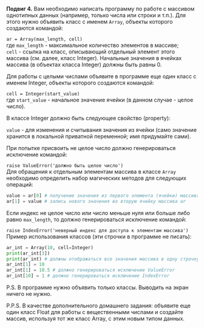 **Подвиг 4.** Вам необходимо написать программу по работе с массивом однотипных данных (например, только числа или строки и т.п.).
Для этого нужно объявить класс с именем `Array`, объекты которого создаются командой:

`ar = Array(max_length, cell)` \
где `max_length` - максимальное количество элементов в массиве; \
`cell` - ссылка на класс, описывающий отдельный элемент этого массива (см. далее, класс Integer).
Начальные значения в ячейках массива (в объектах класса Integer) должны быть равны 0.

Для работы с целыми числами объявите в программе еще один класс с именем Integer, объекты которого создаются командой:

`cell = Integer(start_value)` \
где `start_value` - начальное значение ячейки (в данном случае - целое число).

В классе Integer должно быть следующее свойство (property):

`value` - для изменения и считывания значения из ячейки (само значение хранится в локальной приватной переменной; имя придумайте сами).

При попытке присвоить не целое число должно генерироваться исключение командой:

`raise ValueError('должно быть целое число')` \
Для обращения к отдельным элементам массива в классе `Array` необходимо определить набор магических методов для следующих операций:

```python
value = ar[0] # получение значения из первого элемента (ячейки) массива ar
ar[1] = value # запись нового значения во вторую ячейку массива ar
```

Если индекс не целое число или число меньше нуля или больше либо равно `max_length`, то должно генерироваться исключение командой:

`raise IndexError('неверный индекс для доступа к элементам массива')` \
Пример использования классов (эти строчки в программе не писать):

```python
ar_int = Array(10, cell=Integer)
print(ar_int[3])
print(ar_int) # должны отображаться все значения массива в одну строчку через пробел
ar_int[1] = 10
ar_int[1] = 10.5 # должно генерироваться исключение ValueError
ar_int[10] = 1 # должно генерироваться исключение IndexError
```

P.S. В программе нужно объявить только классы. Выводить на экран ничего не нужно.

P.P.S. В качестве дополнительного домашнего задания: объявите еще один класс Float для работы с вещественными числами и создайте массив, используя тот же класс Array, с этим новым типом данных.